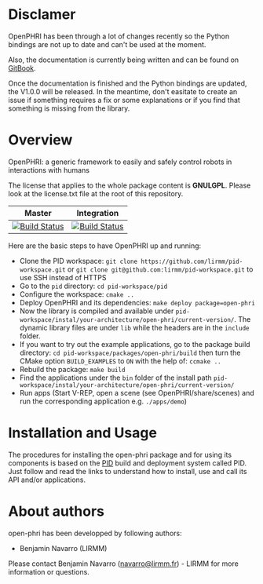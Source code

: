 Disclamer
=========

OpenPHRI has been through a lot of changes recently so the Python bindings are not up to date and can't be used at the moment.

Also, the documentation is currently being written and can be found on [GitBook](https://openphri.gitbook.io/core). 

Once the documentation is finished and the Python bindings are updated, the V1.0.0 will be released. In the meantime, don't easitate to create an issue if something requires a fix or some explanations or if you find that something is missing from the library.

Overview
=========

OpenPHRI: a generic framework to easily and safely control robots in interactions with humans

The license that applies to the whole package content is **GNULGPL**. Please look at the license.txt file at the root of this repository.

| Master  | Integration  |
|:---:|:---:|
| [![Build Status](https://travis-ci.org/BenjaminNavarro/open-phri.svg?branch=master)](https://travis-ci.org/BenjaminNavarro/open-phri) |  [![Build Status](https://travis-ci.org/BenjaminNavarro/open-phri.svg?branch=integration)](https://travis-ci.org/BenjaminNavarro/open-phri)  |

Here are the basic steps to have OpenPHRI up and running:
 * Clone the PID workspace: `git clone https://github.com/lirmm/pid-workspace.git` or `git clone git@github.com:lirmm/pid-workspace.git` to use SSH instead of HTTPS
 * Go to the `pid` directory: `cd pid-workspace/pid`
 * Configure the workspace: `cmake ..`
 * Deploy OpenPHRI and its dependencies: `make deploy package=open-phri`
 * Now the library is compiled and available under `pid-workspace/instal/your-architecture/open-phri/current-version/`. The dynamic library files are under `lib` while the headers are in the `include` folder.
 * If you want to try out the example applications, go to the package build directory: `cd pid-workspace/packages/open-phri/build` then turn the CMake option `BUILD_EXAMPLES` to `ON` with the help of: `ccmake ..`
 * Rebuild the package: `make build`
 * Find the applications under the `bin` folder of the install path `pid-workspace/instal/your-architecture/open-phri/current-version/`
 * Run apps (Start V-REP, open a scene (see OpenPHRI/share/scenes) and run the corresponding application e.g. `./apps/demo`)


Installation and Usage
=======================

The procedures for installing the open-phri package and for using its components is based on the [PID](http://pid.lirmm.net/pid-framework/pages/install.html) build and deployment system called PID. Just follow and read the links to understand how to install, use and call its API and/or applications.

About authors
=====================

open-phri has been developped by following authors: 
+ Benjamin Navarro (LIRMM)

Please contact Benjamin Navarro (navarro@lirmm.fr) - LIRMM for more information or questions.




